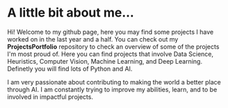 # A little bit about me...

Hi! Welcome to my github page, here you may find some projects I have worked on in the last year and a half. You can check out my **ProjectsPortfolio** repository to check an overview of some of the projects I'm most proud of. Here you can find projects that involve Data Science, Heuristics, Computer Vision, Machine Learning, and Deep Learning. Definetly you will find lots of Python and AI. 

I am very passionate about contributing to making the world a better place through AI. I am constantly trying to improve my abilities, learn, and to be involved in impactful projects. 
